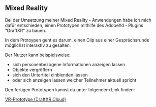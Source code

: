 ## Mixed Reality

Bei der Umsetzung meiner Mixed Reality - Anwendungen habe ich mich dafür entschieden, einen Prototypen mithilfe des AdobeXd - Plugins "DraftXR" zu bauen.

In dem Protoypen geht es darum, einen Clip aus einer Gesprächsrunde möglichst interaktiv zu gesalten. 

Der Nutzer kann beispielsweise:
- sich personenbezogene Informationen anzeigen lassen
- Objekte vergrößern
- sich den Untertitel einblenden lassen
- oder sich anzeigen lassen welcher Teilnehmer aktuell spricht

Den fertigen Prototypen kannst du unter folgendem Link finden:

<a href="https://vr.page/2MDxIO1">VR-Prototype (DraftXR Cloud)</a>